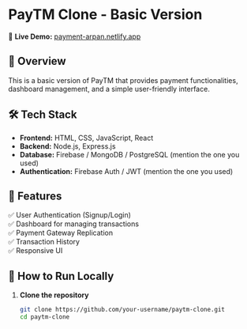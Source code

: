 # PayTM Clone - Basic Version  

🚀 **Live Demo:** [payment-arpan.netlify.app](https://payment-arpan.netlify.app/dashboard)

## 📌 Overview  
This is a basic version of PayTM that provides payment functionalities, dashboard management, and a simple user-friendly interface.

## 🛠️ Tech Stack  
- **Frontend:** HTML, CSS, JavaScript, React  
- **Backend:** Node.js, Express.js  
- **Database:** Firebase / MongoDB / PostgreSQL (mention the one you used)  
- **Authentication:** Firebase Auth / JWT (mention the one you used)  

## 🎯 Features  
✅ User Authentication (Signup/Login)  
✅ Dashboard for managing transactions  
✅ Payment Gateway Replication  
✅ Transaction History  
✅ Responsive UI  


## 🚀 How to Run Locally  

1. **Clone the repository**  
   ```bash
   git clone https://github.com/your-username/paytm-clone.git
   cd paytm-clone
